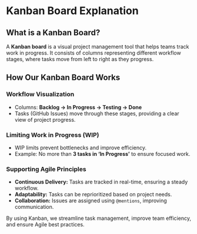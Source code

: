 # Kanban Board Explanation

## What is a Kanban Board?
A **Kanban board** is a visual project management tool that helps teams track work in progress. It consists of columns representing different workflow stages, where tasks move from left to right as they progress.

## How Our Kanban Board Works
### **Workflow Visualization**
- Columns: **Backlog → In Progress → Testing → Done**
- Tasks (GitHub Issues) move through these stages, providing a clear view of project progress.

### **Limiting Work in Progress (WIP)**
- WIP limits prevent bottlenecks and improve efficiency.
- Example: No more than **3 tasks in ‘In Progress’** to ensure focused work.

### **Supporting Agile Principles**
- **Continuous Delivery:** Tasks are tracked in real-time, ensuring a steady workflow.
- **Adaptability:** Tasks can be reprioritized based on project needs.
- **Collaboration:** Issues are assigned using `@mentions`, improving communication.

By using Kanban, we streamline task management, improve team efficiency, and ensure Agile best practices.
